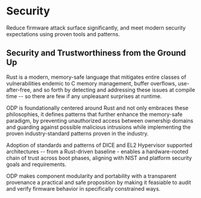 # Security

Reduce firmware attack surface significantly, and meet modern security expectations using proven tools and patterns.

## Security and Trustworthiness from the Ground Up

Rust is a modern, memory-safe language that mitigates entire classes of vulnerabilities endemic to C memory management, buffer overflows, use-after-free, and so forth by detecting and addressing these issues at compile time -- so there are few if any unpleasant surprises at runtime.

ODP is foundationally centered around Rust and not only embraces these philosophies, it defines patterns that further enhance the memory-safe paradigm, by preventing unauthorized access between ownership domains and guarding against possible malicious intrusions while implementing the proven industry-standard patterns proven in the industry.

Adoption of standards and patterns of DICE and EL2 Hypervisor supported architectures -- from a Rust-driven baseline - enables a hardware-rooted chain of trust across boot phases, aligning with NIST and platform security goals and requirements.

ODP makes component modularity and portability with a transparent provenance a practical and safe proposition by making it feasiable to audit and verify firmware behavior in specifically constrained ways.

